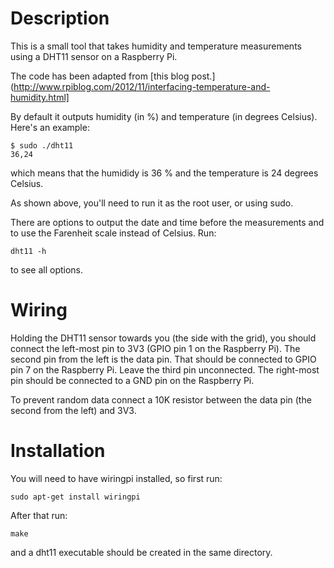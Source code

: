 Description
===========

This is a small tool that takes humidity and temperature measurements
using a DHT11 sensor on a Raspberry Pi.

The code has been adapted from
[this blog post.](http://www.rpiblog.com/2012/11/interfacing-temperature-and-humidity.html]

By default it outputs humidity (in %) and temperature (in degrees
Celsius). Here's an example:

```
$ sudo ./dht11 
36,24
```

which means that the humididy is 36 % and the temperature is 24 degrees
Celsius.

As shown above, you'll need to run it as the root user, or using sudo.

There are options to output the date and time before the measurements
and to use the Farenheit scale instead of Celsius. Run:

```
dht11 -h
```

to see all options.


Wiring
======


Holding the DHT11 sensor towards you (the side with the grid), you should
connect the left-most pin to 3V3 (GPIO pin 1 on the Raspberry Pi).
The second pin from the left is the data pin. That should be connected
to GPIO pin 7 on the Raspberry Pi.
Leave the third pin unconnected.
The right-most pin should be connected to a GND pin on the Raspberry Pi.

To prevent random data connect a 10K resistor between the data pin
(the second from the left) and 3V3.


Installation
============

You will need to have wiringpi installed, so first run:

```
sudo apt-get install wiringpi
```

After that run:

```
make
```

and a dht11 executable should be created in the same directory.



